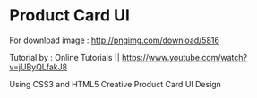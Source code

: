 # Product Card UI
For download image : http://pngimg.com/download/5816

Tutorial by : Online Tutorials || https://www.youtube.com/watch?v=jUByQLfakJ8

Using CSS3 and HTML5
Creative Product Card UI Design
